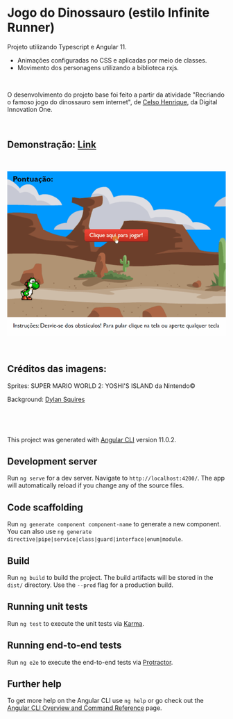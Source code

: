 # Jogo do Dinossauro (estilo Infinite Runner)

Projeto utilizando Typescript e Angular 11.

* Animações configuradas no CSS e aplicadas por meio de classes.
* Movimento dos personagens utilizando a biblioteca rxjs.

<p>&nbsp;</p>

O desenvolvimento do projeto base foi feito a partir da atividade "Recriando o famoso jogo do dinossauro sem internet", de [Celso Henrique](https://github.com/celso-henrique/dio-dino-game), da Digital Innovation One.

<p>&nbsp;</p>

## Demonstração: [Link](http://jogo-infinite-runner.s3-website-sa-east-1.amazonaws.com)

<p>&nbsp;</p>

![Preview](ReadMe/demonstracao.gif)

<p>&nbsp;</p>

## Créditos das imagens:
Sprites: SUPER MARIO WORLD 2: YOSHI'S ISLAND da Nintendo©

Background: [Dylan Squires](https://opengameart.org/content/several-scrolling-backgrounds-and-layerable-runners)

<p>&nbsp;</p>
<p>&nbsp;</p>

This project was generated with [Angular CLI](https://github.com/angular/angular-cli) version 11.0.2.

## Development server

Run `ng serve` for a dev server. Navigate to `http://localhost:4200/`. The app will automatically reload if you change any of the source files.

## Code scaffolding

Run `ng generate component component-name` to generate a new component. You can also use `ng generate directive|pipe|service|class|guard|interface|enum|module`.

## Build

Run `ng build` to build the project. The build artifacts will be stored in the `dist/` directory. Use the `--prod` flag for a production build.

## Running unit tests

Run `ng test` to execute the unit tests via [Karma](https://karma-runner.github.io).

## Running end-to-end tests

Run `ng e2e` to execute the end-to-end tests via [Protractor](http://www.protractortest.org/).

## Further help

To get more help on the Angular CLI use `ng help` or go check out the [Angular CLI Overview and Command Reference](https://angular.io/cli) page.
